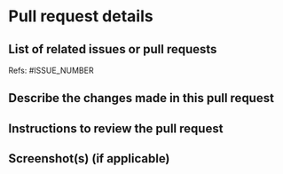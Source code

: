 # Pull request details

## List of related issues or pull requests

Refs: #ISSUE_NUMBER


## Describe the changes made in this pull request


## Instructions to review the pull request


## Screenshot(s) (if applicable)
